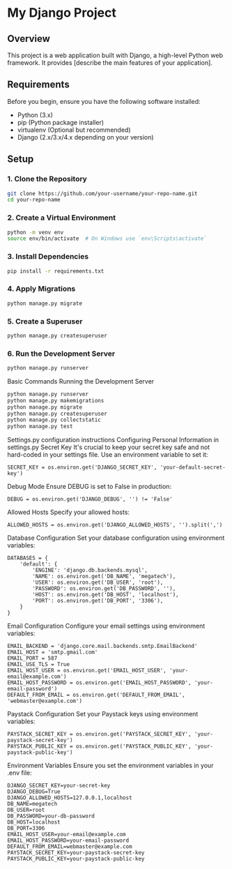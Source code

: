 # My Django Project

## Overview

This project is a web application built with Django, a high-level Python web framework. It provides [describe the main features of your application].

## Requirements

Before you begin, ensure you have the following software installed:

- Python (3.x)
- pip (Python package installer)
- virtualenv (Optional but recommended)
- Django (2.x/3.x/4.x depending on your version)

## Setup

### 1. Clone the Repository

```bash
git clone https://github.com/your-username/your-repo-name.git
cd your-repo-name
```
### 2. Create a Virtual Environment
```bash
python -m venv env
source env/bin/activate  # On Windows use `env\Scripts\activate`
```
### 3. Install Dependencies
```bash
pip install -r requirements.txt
```
### 4. Apply Migrations
```bash
python manage.py migrate
```
### 5. Create a Superuser
```bash
python manage.py createsuperuser

```
### 6. Run the Development Server
```bash
python manage.py runserver

```
Basic Commands
Running the Development Server
```bash
python manage.py runserver
python manage.py makemigrations
python manage.py migrate
python manage.py createsuperuser
python manage.py collectstatic
python manage.py test

```
Settings.py configuration instructions
Configuring Personal Information in settings.py
Secret Key
It's crucial to keep your secret key safe and not hard-coded in your settings file. Use an environment variable to set it:
```
SECRET_KEY = os.environ.get('DJANGO_SECRET_KEY', 'your-default-secret-key')
```
Debug Mode
Ensure DEBUG is set to False in production:
```
DEBUG = os.environ.get('DJANGO_DEBUG', '') != 'False'
```
Allowed Hosts
Specify your allowed hosts:
```
ALLOWED_HOSTS = os.environ.get('DJANGO_ALLOWED_HOSTS', '').split(',')
```
Database Configuration
Set your database configuration using environment variables:
```
DATABASES = {
    'default': {
        'ENGINE': 'django.db.backends.mysql', 
        'NAME': os.environ.get('DB_NAME', 'megatech'),
        'USER': os.environ.get('DB_USER', 'root'),
        'PASSWORD': os.environ.get('DB_PASSWORD', ''),
        'HOST': os.environ.get('DB_HOST', 'localhost'),
        'PORT': os.environ.get('DB_PORT', '3306'),
    }
}
```
Email Configuration
Configure your email settings using environment variables:
```
EMAIL_BACKEND = 'django.core.mail.backends.smtp.EmailBackend'
EMAIL_HOST = 'smtp.gmail.com'
EMAIL_PORT = 587
EMAIL_USE_TLS = True
EMAIL_HOST_USER = os.environ.get('EMAIL_HOST_USER', 'your-email@example.com')
EMAIL_HOST_PASSWORD = os.environ.get('EMAIL_HOST_PASSWORD', 'your-email-password')
DEFAULT_FROM_EMAIL = os.environ.get('DEFAULT_FROM_EMAIL', 'webmaster@example.com')
```
Paystack Configuration
Set your Paystack keys using environment variables:

```
PAYSTACK_SECRET_KEY = os.environ.get('PAYSTACK_SECRET_KEY', 'your-paystack-secret-key')
PAYSTACK_PUBLIC_KEY = os.environ.get('PAYSTACK_PUBLIC_KEY', 'your-paystack-public-key')
```
Environment Variables
Ensure you set the environment variables in your .env file:
```
DJANGO_SECRET_KEY=your-secret-key
DJANGO_DEBUG=True
DJANGO_ALLOWED_HOSTS=127.0.0.1,localhost
DB_NAME=megatech
DB_USER=root
DB_PASSWORD=your-db-password
DB_HOST=localhost
DB_PORT=3306
EMAIL_HOST_USER=your-email@example.com
EMAIL_HOST_PASSWORD=your-email-password
DEFAULT_FROM_EMAIL=webmaster@example.com
PAYSTACK_SECRET_KEY=your-paystack-secret-key
PAYSTACK_PUBLIC_KEY=your-paystack-public-key
```



